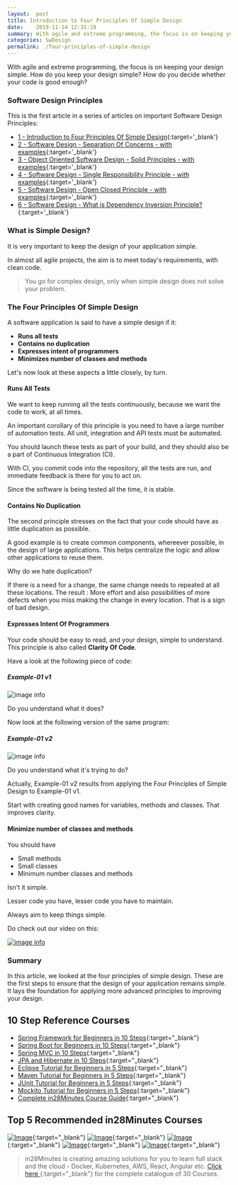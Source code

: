 ```yaml
---
layout:  post
title: Introduction to Four Principles Of Simple Design
date:    2019-11-14 12:31:19
summary: With agile and extreme programming, the focus is on keeping your design simple. How do you keep your design simple? How do you decide whether your code is good enough?
categories: SwDesign
permalink:  /four-principles-of-simple-design
---
```


With agile and extreme programming, the focus is on keeping your design simple. How do you keep your design simple? How do you decide whether your code is good enough?

### Software Design Principles

This is the first article in a series of articles on important Software Design Principles:

- [1 - Introduction to Four Principles Of Simple Design](/four-principles-of-simple-design){:target='_blank'}
- [2 - Software Design - Separation Of Concerns - with examples](/software-design-seperation-of-concerns-with-examples){:target='_blank'}
- [3 - Object Oriented Software Design - Solid Principles - with examples](/software-design-solid-principles){:target='_blank'}
- [4 - Software Design - Single Responsibility Principle - with examples](/software-design-single-responsibility-principle){:target='_blank'}
- [5 - Software Design - Open Closed Principle - with examples](/software-design-open-closed-principle){:target='_blank'}
- [6 - Software Design - What is Dependency Inversion Principle?](/software-design-dependency-inversion-principle){:target='_blank'}


### What is Simple Design?

It is very important to keep the design of your application simple. 

In almost all agile projects, the aim is to meet today's requirements, with clean code. 

> You go for complex design, only when simple design does not solve your problem.

### The Four Principles Of Simple Design

A software application is said to have a simple design if it:
* **Runs all tests**
* **Contains no duplication**
* **Expresses intent of programmers**
* **Minimizes number of classes and methods**

Let's now look at these aspects a little closely, by turn.

#### Runs All Tests

We want to keep running all the tests continuously, because we want the code to work, at all times. 

An important corollary of this principle is you need to have a large number of automation tests. All unit, integration and API tests must be automated. 

You should launch these tests as part of your build, and they should also be a part of Continuous Integration (CI). 

With CI, you commit code into the repository, all the tests are run, and immediate feedback is there for you to act on. 

Since the software is being tested all the time, it is stable.

#### Contains No Duplication

The second principle stresses on the fact that your code should have as little duplication as possible. 

A good example is to create common components, whereever possible, in the design of large applications. This helps centralize the logic and allow other applications to reuse them.

Why do we hate duplication? 

If there is a need for a change, the same change needs to repeated at all these locations. The result : More effort and also possibilities of more defects when you miss making the change in every location. That is a sign of bad design. 

#### Expresses Intent Of Programmers

Your code should be easy to read, and your design, simple to understand. This principle is also called **Clarity Of Code**. 

Have a look at the following piece of code:

##### Example-01 v1

![image info](/images/Capture-09-01.png) 

Do you understand what it does? 

Now look at the following version of the same program: 

##### Example-01 v2

![image info](/images/Capture-09-02.png)

Do you understand what it's trying to do?

Actually, Example-01 v2 results from applying the Four Principles of Simple Design to Example-01 v1. 

Start with creating good names for variables, methods and classes. That improves clarity.

#### Minimize number of classes and methods

You should have 
* Small methods
* Small classes
* Minimum number classes and methods

Isn't it simple.

Lesser code you have, lesser code you have to maintain.

Always aim to keep things simple.

Do check out our video on this:

[![image info](/images/Capture-09-03.png)](https://www.youtube.com/watch?v=jQIJkzCmUvo)   

### Summary

In this article, we looked at the four principles of simple design. These are the first steps to ensure that the design of your application remains simple. It lays the foundation for applying more advanced principles to improving your design.

## 10 Step Reference Courses

- [Spring Framework for Beginners in 10 Steps](https://courses.in28minutes.com/p/spring-framework-for-beginners){:target="_blank"}
- [Spring Boot for Beginners in 10 Steps](https://courses.in28minutes.com/p/spring-boot-for-beginners-in-10-steps){:target="_blank"}
- [Spring MVC in 10 Steps](https://www.youtube.com/watch?v=BjNhGaZDr0Y){:target="_blank"}
- [JPA and Hibernate in 10 Steps](https://courses.in28minutes.com/p/jpa-and-hibernate-tutorial-for-beginners-with-spring-boot){:target="_blank"}
- [Eclipse Tutorial for Beginners in 5 Steps](https://courses.in28minutes.com/p/eclipse-tutorial-for-beginners){:target="_blank"}
- [Maven Tutorial for Beginners in 5 Steps](https://courses.in28minutes.com/p/maven-tutorial-for-beginners-in-5-steps){:target="_blank"}
- [JUnit Tutorial for Beginners in 5 Steps](https://courses.in28minutes.com/p/junit-tutorial-for-beginners){:target="_blank"}
- [Mockito Tutorial for Beginners in 5 Steps](https://courses.in28minutes.com/p/mockito-for-beginner-in-5-steps){:target="_blank"}
- [Complete in28Minutes Course Guide](https://courses.in28minutes.com/p/in28minutes-course-guide){:target="_blank"}

## Top 5 Recommended in28Minutes Courses
[![Image](/images/Course-Go-Full-Stack-With-Spring-Boot-and-React.png "Go Full Stack with Spring Boot and React")](https://www.udemy.com/course/full-stack-application-with-spring-boot-and-react/?couponCode=NOVEMBER-2019){:target="_blank"}
[![Image](/images/Course-Master-Microservices-with-Spring-Boot-and-Spring-Cloud.png "Master Microservices with Spring Boot and Spring Cloud")](https://www.udemy.com/course/microservices-with-spring-boot-and-spring-cloud/?couponCode=NOVEMBER-2019){:target="_blank"}
[![Image](/images/Course-Spring-Framework-Master-Class---Beginner-to-Expert.png "Spring Master Class - Beginner to Expert")](https://www.udemy.com/course/spring-tutorial-for-beginners/?couponCode=NOVEMBER-2019){:target="_blank"}
[![Image](/images/Course-KubernetesCrashCourse.png "Kubernetes Crash Course for Java Spring Boot Developers")](https://www.udemy.com/course/kubernetes-crash-course-for-java-developers/?couponCode=NOVEMBER-2019){:target="_blank"}
[![Image](/images/Course-DockerCrashCourseForJavaSpringBootDevelopers.png "Docker Crash Course for Java Spring Boot Developers")](https://www.udemy.com/course/docker-course-with-java-and-spring-boot-for-beginners/?couponCode=NOVEMBER-2019){:target="_blank"}

> in28Minutes is creating amazing solutions for you to learn full stack and the cloud - Docker, Kubernetes, AWS, React, Angular etc. [Click here ](https://github.com/in28minutes/learn#aws-and-cloud-courses){:target="_blank"} for the complete catalogue of 30 Courses.



